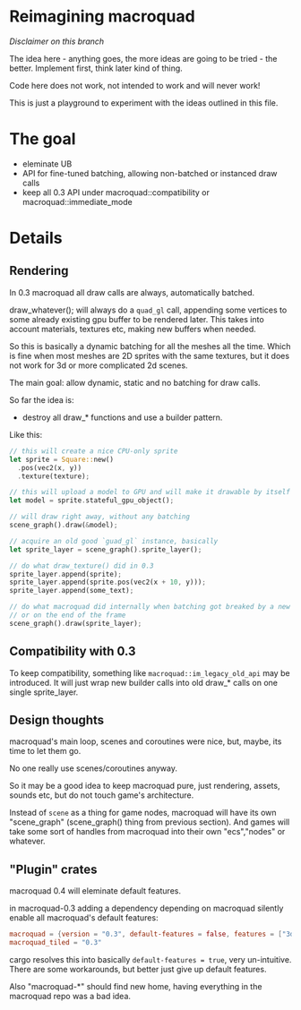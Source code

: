 # Reimagining macroquad

*Disclaimer on this branch*

The idea here - anything goes, the more ideas are going to be tried - the better. Implement first, think later kind of thing.

Code here does not work, not intended to work and will never work!

This is just a playground to experiment with the ideas outlined in this file.

# The goal

- eleminate UB
- API for fine-tuned batching, allowing non-batched or instanced draw calls
- keep all 0.3 API under macroquad::compatibility or macroquad::immediate_mode

# Details

## Rendering

In 0.3 macroquad all draw calls are always, automatically batched.

draw_whatever(); will always do a `quad_gl` call, appending some vertices to some already existing gpu buffer to be rendered later. This takes into account materials, textures etc, making new buffers when needed.

So this is basically a dynamic batching for all the meshes all the time.
Which is fine when most meshes are 2D sprites with the same textures, but
it does not work for 3d or more complicated 2d scenes.

The main goal: allow dynamic, static and no batching for draw calls.

So far the idea is:

- destroy all draw_* functions and use a builder pattern.

Like this:
```rust
// this will create a nice CPU-only sprite
let sprite = Square::new()
  .pos(vec2(x, y))
  .texture(texture);

// this will upload a model to GPU and will make it drawable by itself
let model = sprite.stateful_gpu_object();

// will draw right away, without any batching
scene_graph().draw(&model);

// acquire an old good `guad_gl` instance, basically
let sprite_layer = scene_graph().sprite_layer();

// do what draw_texture() did in 0.3
sprite_layer.append(sprite);
sprite_layer.append(sprite.pos(vec2(x + 10, y)));
sprite_layer.append(some_text);

// do what macroquad did internally when batching got breaked by a new material
// or on the end of the frame
scene_graph().draw(sprite_layer);
```

## Compatibility with 0.3

To keep compatibility, something like `macroquad::im_legacy_old_api` may be introduced.
It will just wrap new builder calls into old draw_* calls on one single sprite_layer.

## Design thoughts

macroquad's main loop, scenes and coroutines were nice, but, maybe, its time to let them go.

No one really use scenes/coroutines anyway.

So it may be a good idea to keep macroquad pure, just rendering, assets, sounds etc,
but do not touch game's architecture.

Instead of `scene` as a thing for game nodes, macroquad will have its own "scene_graph" (scene_graph() thing from previous section). And games will take some sort of handles from macroquad into their own "ecs","nodes" or whatever.

## "Plugin" crates

macroquad 0.4 will eleminate default features.

in macroquad-0.3 adding a dependency depending on macroquad silently enable all macroquad's default features:

```toml
macroquad = {version = "0.3", default-features = false, features = ["3d", "audio"]}
macroquad_tiled = "0.3"
```
cargo resolves this into basically `default-features = true`, very un-intuitive. There are some workarounds, but better just give up default features.

Also "macroquad-*" should find new home, having everything in the macroquad repo was a bad idea.
